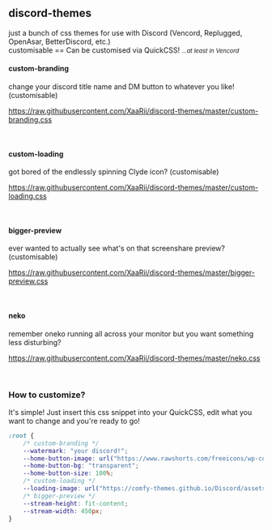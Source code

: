 ## discord-themes
just a bunch of css themes for use with Discord (Vencord, Replugged, OpenAsar, BetterDiscord, etc.)
</br>
customisable == Can be customised via QuickCSS!  <small><i>...at least in Vencord</i></small>

#### custom-branding
change your discord title name and DM button to whatever you like! (customisable)

https://raw.githubusercontent.com/XaaRii/discord-themes/master/custom-branding.css

</br>

#### custom-loading
got bored of the endlessly spinning Clyde icon? (customisable)

https://raw.githubusercontent.com/XaaRii/discord-themes/master/custom-loading.css

</br>

#### bigger-preview
ever wanted to actually see what's on that screenshare preview? (customisable)

https://raw.githubusercontent.com/XaaRii/discord-themes/master/bigger-preview.css

</br>

#### neko
remember oneko running all across your monitor but you want something less disturbing?

https://raw.githubusercontent.com/XaaRii/discord-themes/master/neko.css

</br>

### How to customize?

It's simple! Just insert this css snippet into your QuickCSS, edit what you want to change and you're ready to go!
```css
:root {
    /* custom-branding */
    --watermark: "your discord!";
    --home-button-image: url("https://www.rawshorts.com/freeicons/wp-content/uploads/2017/01/black_repicthousebase_1484336385-1.png");
    --home-button-bg: "transparent";
    --home-button-size: 100%;
    /* custom-loading */
    --loading-image: url("https://comfy-themes.github.io/Discord/assets/bonfire.gif");
    /* bigger-preview */
    --stream-height: fit-content;
    --stream-width: 450px;
}
```
